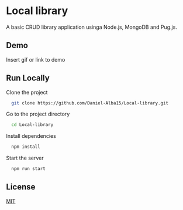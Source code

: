 
# Local library

A basic CRUD library application usinga Node.js, MongoDB and Pug.js.

## Demo

Insert gif or link to demo

  
## Run Locally

Clone the project

```bash
  git clone https://github.com/Daniel-Alba15/Local-library.git
```

Go to the project directory

```bash
  cd Local-library
```

Install dependencies

```bash
  npm install
```

Start the server

```bash
  npm run start
```

  
## License

[MIT](https://choosealicense.com/licenses/mit/)

  